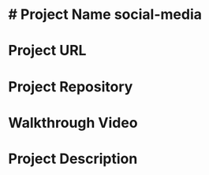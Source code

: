 # # Project Name social-media

# Project URL

# Project Repository

# Walkthrough Video

# Project Description
